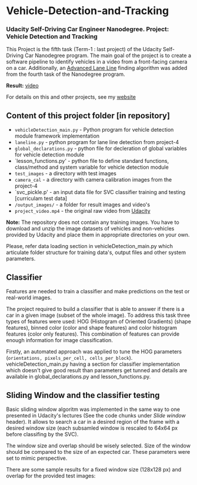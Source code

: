 # Vehicle-Detection-and-Tracking
### Udacity Self-Driving Car Engineer Nanodegree. Project: Vehicle Detection and Tracking

This Project is the fifth task (Term-1 : last project) of the Udacity Self-Driving Car Nanodegree program. The main goal of the project is to create 
a software pipeline to identify vehicles in a video from a front-facing camera on a car. Additionally, an [Advanced Lane Line](https://github.com/RajeevSharma2015/Udacity-SelfDrivingCar/new/master/P5-Term1-VehicleDetection) 
finding algorithm was added from the fourth task of the Nanodegree program.

**Result:** [video](https://drive.google.com/file/d/1JsZYJqyH0e55xl2ncq6T4AXdr0qblPxv/view?usp=sharing)

For details on this and other projects, see my [website](https://github.com/rajeevsharma2015)

## Content of this project folder [in repository]

- `vehicleDetection_main.py` - Python program for vehicle detection module framework implementation
- `laneline.py` - python program for lane line detection from project-4
- `global_declarations.py` - python file for decleration of global variables for vehicle detection module
- `lesson_functions.py' - python file to define standard functions, class/method and system variable for vehicle detection module
- `test_images` - a directory with test images
- `camera_cal` - a directory with camera calibration images from the project-4
- `svc_pickle.p' - an input data file for SVC classifier training and testing [curriculam test data]
- `/output_images/` - a folder for result images and video's
- `project_video.mp4` - the original raw video from [Udacity](https://github.com/udacity/CarND-Vehicle-Detection)

**Note:** The repository does not contain any training images. You have to download and unzip the image datasets of vehicles and 
non-vehicles provided by Udacity and place them in appropriate directories on your own.

Please, refer data loading section in vehicleDetection_main.py which articulate folder structure for training data's, output files and other system parameters.


## Classifier

Features are needed to train a classifier and make predictions on the test or real-world images.

The project required to build a classifier that is able to answer if there is a car in a given image (subset of the whole image).
To address this task three types of features were used: HOG (Histogram of Oriented Gradients) (shape features), binned color 
(color and shape features) and color histogram features (color only features). This combination of features can provide enough 
information for image classification.

Firstly, an automated approach was applied to tune the HOG parameters (`orientations, pixels_per_cell, cells_per_block`). vehicleDetection_main.py
having a section for classifier implementation which doesn't give good result than parameters get tunned and details are available in 
global_declarations.py and lesson_functions.py. 


## Sliding Window and the classifier testing

Basic sliding window algoritm was implemented in the same way to one presented in Udacity's lectures (See the code chunks under 
*Slide window* header). It allows to search a car in a desired region of the frame with a desired window size (each subsamled 
window is rescaled to 64x64 px before classifing by the SVC).

The window size and overlap should be wisely selected. Size of the window should be compared to the size of an expected car. 
These parameters were set to mimic perspective.

There are some sample results for a fixed window size (128x128 px) and overlap for the provided test images:





